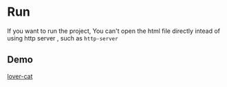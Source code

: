 # Run
If you want to  run the project, You can't open the html file directly intead of using http server , such as ` http-server `

## Demo
[lover-cat](https://zhanyuzhang.github.io/lovely-cat/cat.html)
